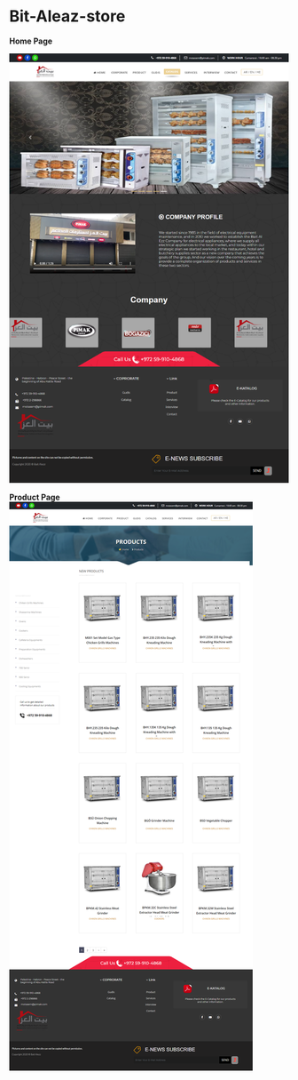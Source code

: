 # Bit-Aleaz-store

**Home Page**

![My Image](./images/Home_page.png)

**Product Page**
![My Image](./images/product_page.png)

